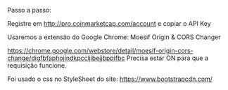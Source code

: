 Passo a passo:

Registre em http://pro.coinmarketcap.com/account e copiar o API Key

Usaremos a extensão do Google Chrome: Moesif Origin & CORS Changer

https://chrome.google.com/webstore/detail/moesif-origin-cors-change/digfbfaphojjndkpccljibejjbppifbc
Precisa estar ON para que a requisição funcione.

Foi usado o css no StyleSheet do site: https://www.bootstrapcdn.com/

